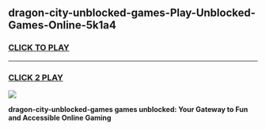 
## dragon-city-unblocked-games-Play-Unblocked-Games-Online-5k1a4
<h3>
<a href="https://premium76.site?title=dragon-city-unblocked-games&ref=24A">CLICK TO PLAY</a></h3>
<hr>

<h3>
<a href="https://premium76.site?title=dragon-city-unblocked-games&ref=24A">CLICK 2 PLAY</a>
  
</h3>

<a href="https://premium76.site?title=dragon-city-unblocked-games&ref=24A"><img src="https://clearcache.store/games.png"></a>


**dragon-city-unblocked-games games unblocked: Your Gateway to Fun and Accessible Online Gaming**
